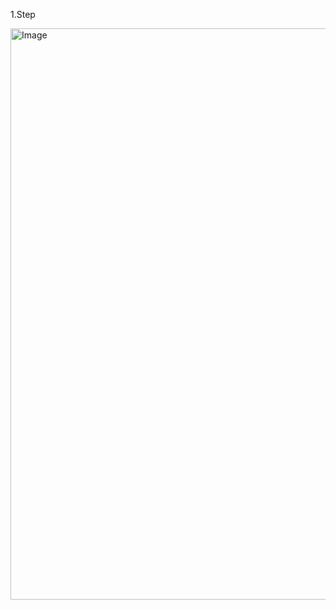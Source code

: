 1.Step

<img width="937" height="914" alt="Image" src="https://github.com/user-attachments/assets/34c49908-2889-4031-832c-d92656822ec2" />



